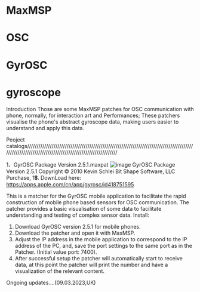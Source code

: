 # MaxMSP  
# OSC
# GyrOSC
# gyroscope 

Introduction
Those are some MaxMSP patches for OSC communication with phone, normally, for interaction art and Performances;
These patchers visualise the phone's abstract gyroscope data, making users easier to understand and apply this data.

Peoject catalogs///////////////////////////////////////////////////////////////////////////////////////////////////////////////////////////////////////////////////
   
1、GyrOSC Package Version 2.5.1.maxpat 
![image](https://github.com/KUNstler-art/MaxMSP_GyrOSC/blob/main/Screenshot%202023-03-09%20at%2022.02.14.png?raw=true)
GyrOSC Package Version 2.5.1 Copyright © 2010 Kevin Schlei Bit Shape Software, LLC
Purchase, 1💲.
DownLoad here: https://apps.apple.com/cn/app/gyrosc/id418751595

This is a matcher for the GyrOSC mobile application to facilitate the rapid construction of mobile phone based sensors for OSC communication. The   patcher provides a basic visualisation of some data to facilitate understanding and testing of complex sensor data.
Install:
1. Download GyrOSC version 2.5.1 for mobile phones.
2. Download the patcher and open it with MaxMSP.
3. Adjust the IP address in the mobile application to correspond to the IP address of the PC, and, save the port settings to the same port as in the Patcher. (Initial value port: 7400).
4. After successful setup the patcher will automatically start to receive data, at this point the patcher will print the number and have a visualization of the relevant content.

Ongoing updates....(09.03.2023,UK)
